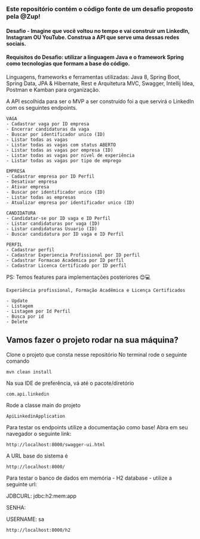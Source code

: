 ### Este repositório contém o código fonte de um desafio proposto pela @Zup!

#### Desafio - Imagine que você voltou no tempo e vai construir um LinkedIn, Instagram OU YouTube. Construa a API que serve uma dessas redes sociais.

#### Requisitos do Desafio: utilizar a linguagem Java e o framework Spring como tecnologias que formam a base do código. 

Linguagens, frameworks e ferramentas utilizadas:
Java 8, Spring Boot, Spring Data, JPA & Hibernate, Rest e Arquitetura MVC, Swagger, Intellij Idea, Postman e Kamban para organização.

A API escolhida para ser o MVP a ser construído foi a que servirá o LinkedIn com os seguintes endpoints.

````
VAGA 
- Cadastrar vaga por ID empresa
- Encerrar candidaturas da vaga 
- Buscar por identificador unico (ID)
- Listar todas as vagas
- Listar todas as vagas com status ABERTO
- Listar todas as vagas por empresa (ID)
- Listar todas as vagas por nivel de experiência
- Listar todas as vagas por tipo de emprego

EMPRESA
- Cadastrar empresa por ID Perfil
- Desativar empresa
- Ativar empresa
- Buscar por identificador unico (ID)
- Listar todas as empresas
- Atualizar empresa por identificador unico (ID)

CANDIDATURA 
- Candidatar-se por ID vaga e ID Perfil
- Listar candidaturas por vaga (ID)
- Listar candidaturas Usuario (ID)
- Buscar candidatura por ID vaga e ID Perfil

PERFIL
- Cadastrar perfil
- Cadastrar Experiencia Profissional por ID perfil
- Cadastrar Formacao Academica por ID perfil
- Cadastrar Licenca Certificado por ID perfil

````

PS: Temos features para implementações posteriores 😊💻

````
Experiência profissional, Formação Acadêmica e Licença Certificados

- Update
- Listagem
- Listagem por Id Perfil
- Busca por id
- Delete

````

## Vamos fazer o projeto rodar na sua máquina?

Clone o projeto que consta nesse repositório
No terminal rode o seguinte comando

``
mvn clean install
``

Na sua IDE de preferência, vá até o pacote/diretório

``
com.api.linkedin
``

Rode a classe main do projeto

``
ApiLinkedinApplication
``

Para testar os endpoints utilize a documentação como base! Abra em seu navegador o seguinte link:

``
http://localhost:8000/swagger-ui.html
``

A URL base do sistema é 

``
http://localhost:8000/
``

Para testar o banco de dados em memória - H2 database - utilize a seguinte url:

JDBCURL: jdbc:h2:mem:app

SENHA:

USERNAME: sa

``
http://localhost:8000/h2
``
